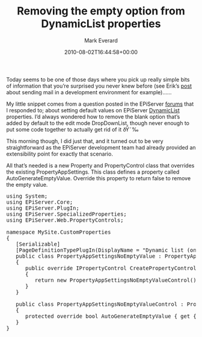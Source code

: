 ﻿---
id: 105
title: Removing the empty option from DynamicList properties
date: 2010-08-02T16:44:58+00:00
author: Mark Everard
layout: post
guid: http://www.markeverard.com:/blog/?p=105
permalink: /2010/08/02/removing-the-empty-option-from-dynamiclist-properties/
aktt_notify_twitter:
  - 'yes'
  - 'yes'
  - 'yes'
  - 'yes'
  - 'yes'
  - 'yes'
aktt_tweeted:
  - "1"
  - "1"
  - "1"
dsq_thread_id:
  - "1073095645"
  - "1073095645"
  - "1073095645"
categories:
  - Episerver
---
Today seems to be one of those days where you pick up really simple bits of information that you&#8217;re surprised you never knew before (see Erik&#8217;s <a title="Send mail in devlopment environments" href="http://antecknat.se/blog/2010/08/01/send-mail-in-development-environment/" target="_blank">post</a> about sending mail in a development environment for example)&#8230;&#8230;

My little snippet comes from a question posted in the EPiServer <a title="Dynamic List (one option) - default value" href="http://world.episerver.com/Templates/Forum/Pages/thread.aspx?id=41476" target="_blank">forums</a> that I responded to; about setting default values on EPiServer <a title="AppSettings/Dynamic List in EPiServer 5" href="http://antecknat.se/blog/2008/04/18/new-appsettings-and-appsettingsmultiple-in-episerver-cms-5/" target="_blank">DynamicList</a> properties. I&#8217;d always wondered how to remove the blank option that&#8217;s added by default to the edit mode DropDownList, though never enough to put some code together to actually get rid of it ðŸ˜‰

This morning though, I did just that, and it turned out to be very straightforward as the EPiServer development team had already provided an extensibility point for exactly that scenario.

All that&#8217;s needed is a new Property and PropertyControl class that overrides the existing PropertyAppSettings. This class defines a property called AutoGenerateEmptyValue. Override this property to return false to remove the empty value.

<pre class="brush: csharp; title: ; notranslate" title="">using System;
using EPiServer.Core;
using EPiServer.PlugIn;
using EPiServer.SpecializedProperties;
using EPiServer.Web.PropertyControls;

namespace MySite.CustomProperties
{
   [Serializable]
   [PageDefinitionTypePlugIn(DisplayName = "Dynamic list (one option) with no empty value", Description = "Works as the out-of-the-box Dynamic list property but displays no empty option")]
   public class PropertyAppSettingsNoEmptyValue : PropertyAppSettings
   {
      public override IPropertyControl CreatePropertyControl()
      {
         return new PropertyAppSettingsNoEmptyValueControl();
      }
   }

   public class PropertyAppSettingsNoEmptyValueControl : PropertyAppSettingsControl
   {
      protected override bool AutoGenerateEmptyValue { get { return false; } }
   }
}
</pre>
